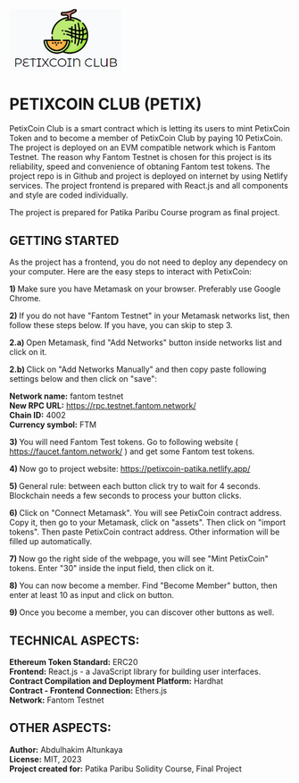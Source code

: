 <img src="./public/website_logo.png" width="200">

# PETIXCOIN CLUB (PETIX)
PetixCoin Club is a smart contract which is letting its users to mint PetixCoin Token and to become a member of PetixCoin Club by paying 10 PetixCoin.
The project is deployed on an EVM compatible network which is Fantom Testnet. The reason why Fantom Testnet is chosen for this project is its 
reliability, speed and convenience of obtaning Fantom test tokens. The project repo is in Github and project is deployed on internet by using Netlify services.
The project frontend is prepared with React.js and all components and style are coded individually.

The project is prepared for Patika Paribu Course program as final project. 

## GETTING STARTED

As the project has a frontend, you do not need to deploy any dependecy on your computer. Here are the easy steps to interact with PetixCoin:

<strong>1) </strong> Make sure you have Metamask on your browser. Preferably use Google Chrome.

<strong>2) </strong>If you do not have "Fantom Testnet" in your Metamask networks list, then follow these steps below. If you have, you can skip to step 3.

<strong>2.a) </strong>Open Metamask, find "Add Networks" button inside networks list and click on it.

<strong>2.b) </strong>Click on "Add Networks Manually" and then copy paste following settings below and then click on "save":

<strong>Network name:</strong> fantom testnet <br>
<strong>New RPC URL:</strong> https://rpc.testnet.fantom.network/ <br>
<strong>Chain ID:</strong> 4002 <br>
<strong>Currency symbol:</strong> FTM  <br>

<strong>3) </strong>You will need Fantom Test tokens. Go to following website ( https://faucet.fantom.network/ ) and get some Fantom test tokens.

<strong>4) </strong>Now go to project website: https://petixcoin-patika.netlify.app/

<strong>5) </strong>General rule: between each button click try to wait for 4 seconds. Blockchain needs a few seconds to process your button clicks.

<strong>6) </strong>Click on "Connect Metamask". You will see PetixCoin contract address. Copy it, then go to your Metamask, click on "assets". 
Then click on "import tokens". Then paste PetixCoin contract address. Other information will be filled up automatically.

<strong>7) </strong>Now go the right side of the webpage, you will see "Mint PetixCoin" tokens. Enter "30" inside the input field, then click on it.

<strong>8) </strong>You can now become a member. Find "Become Member" button, then enter at least 10 as input and click on button. 

<strong>9) </strong>Once you become a member, you can discover other buttons as well.

## TECHNICAL ASPECTS:

<strong>Ethereum Token Standard:</strong> ERC20 <br>
<strong>Frontend:</strong> React.js - a JavaScript library for building user interfaces. <br>
<strong>Contract Compilation and Deployment Platform:</strong> Hardhat <br>
<strong>Contract - Frontend Connection:</strong> Ethers.js <br>
<strong>Network:</strong> Fantom Testnet


## OTHER ASPECTS:

<strong>Author:</strong> Abdulhakim Altunkaya <br>
<strong>License:</strong> MIT, 2023 <br>
<strong>Project created for:</strong> Patika Paribu Solidity Course, Final Project <br>